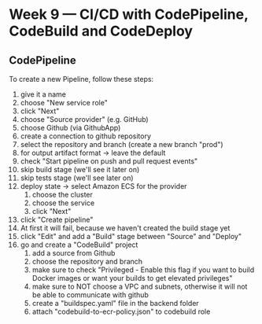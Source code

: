 # Week 9 — CI/CD with CodePipeline, CodeBuild and CodeDeploy

## CodePipeline

To create a new Pipeline, follow these steps:
1. give it a name
2. choose "New service role"
3. click "Next"
4. choose "Source provider" (e.g. GitHub)
5. choose Github (via GithubApp)
6. create a connection to github repository
7. select the repository and branch (create a new branch "prod")
8. for output artifact format -> leave the default
9. check "Start pipeline on push and pull request events"
10. skip build stage (we'll see it later on)
11. skip tests stage (we'll see later on)
12. deploy state -> select Amazon ECS for the provider
    1. choose the cluster
    2. choose the service
    3. click "Next"
13. click "Create pipeline"
14. At first it will fail, because we haven't created the build stage yet
15. click "Edit" and add a "Build" stage between "Source" and "Deploy"
16. go and create a "CodeBuild" project
    1. add a source from Github
    2. choose the repository and branch
    3. make sure to check "Privileged - Enable this flag if you want to build Docker images or want your builds to get elevated privileges"
    4. make sure to NOT choose a VPC and subnets, otherwise it will not be able to communicate with github
    5. create a "buildspec.yaml" file in the backend folder
    6. attach "codebuild-to-ecr-policy.json" to codebuild role